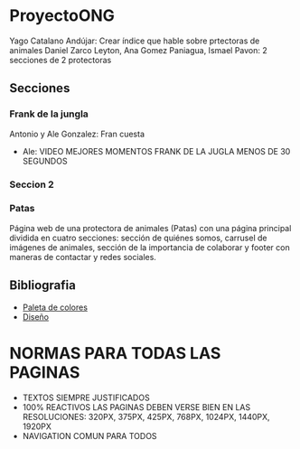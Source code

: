 # ProyectoONG

Yago Catalano Andújar: Crear índice que hable sobre prtectoras de animales
Daniel Zarco Leyton, Ana Gomez Paniagua, Ismael Pavon: 2 secciones de 2 protectoras

## Secciones

### Frank de la jungla

Antonio y Ale Gonzalez: Fran cuesta

- Ale: VIDEO MEJORES MOMENTOS FRANK DE LA JUGLA MENOS DE 30 SEGUNDOS

### Seccion 2

### Patas

Página web de una protectora de animales (Patas) con una página principal dividida en cuatro secciones: sección de quiénes somos, carrusel de imágenes de animales, sección de la importancia de colaborar y footer con maneras de contactar y redes sociales.

## Bibliografia

- [Paleta de colores](https://coolors.co/071e22-1d7874-679289-f4c095-ee2e31)
- [Diseño](https://www.figma.com/design/hYBOyQaiCwswWqN2OVdd5O/Untitled?node-id=0-1&t=4Hld9jGuPimRevyn-1)

# NORMAS PARA TODAS LAS PAGINAS
- TEXTOS SIEMPRE JUSTIFICADOS
- 100% REACTIVOS LAS PAGINAS DEBEN VERSE BIEN EN LAS RESOLUCIONES: 320PX, 375PX, 425PX, 768PX, 1024PX, 1440PX, 1920PX
- NAVIGATION COMUN PARA TODOS